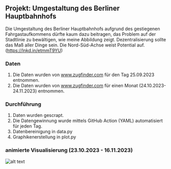 ## Projekt: Umgestaltung des Berliner Hauptbahnhofs

Die Umgestaltung des Berliner Hauptbahnhofs aufgrund des gestiegenen Fahrgastaufkommens dürfte kaum dazu beitragen, das Problem auf der Stadtlinie zu bewältigen, wie meine Abbildung zeigt. Dezentralisierung sollte das Maß aller Dinge sein. Die Nord-Süd-Achse weist Potential auf.
(https://lnkd.in/etmmT9YU)

### Daten
1. Die Daten wurden von www.zugfinder.com für den Tag 25.09.2023 entnommen.
2. Die Daten wurden von www.zugfinder.com für einen Monat (24.10.2023-24.11.2023) entnommen.

### Durchführung
1. Daten wurden gescrapt.
2. Die Datengewinnung wurde mittels GitHub Action (YAML) automatisiert für jeden Tag.
3. Datenbereinigung in data.py
4. Graphikenerstellung in plot.py

### animierte Visualisierung (23.10.2023 - 16.11.2023)
![alt text](https://github.com/JeanneDuPre/db_delay_zugfinder/blob/main/images/abfertigungszeiten_berliner_bahnh%C3%B6fe_DB.gif)
